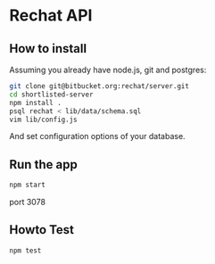 # Rechat API #

## How to install ##

Assuming you already have node.js, git and postgres:

```bash
git clone git@bitbucket.org:rechat/server.git
cd shortlisted-server
npm install .
psql rechat < lib/data/schema.sql
vim lib/config.js
```
And set configuration options of your database.

## Run the app ##

```bash
npm start
```
port 3078

## Howto Test ##

```bash
npm test
```